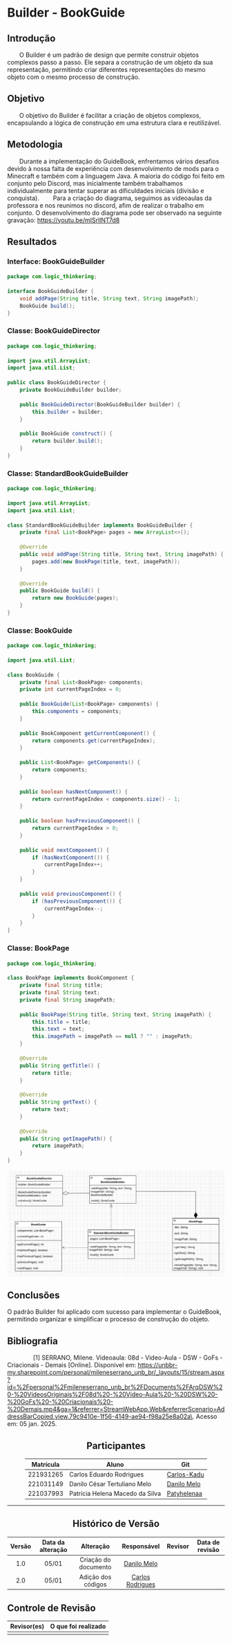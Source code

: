 # Builder - BookGuide

## Introdução
  O Builder é um padrão de design que permite construir objetos complexos passo a passo. Ele separa a construção de um objeto da sua representação, permitindo criar diferentes representações do mesmo objeto com o mesmo processo de construção.

## Objetivo
  O objetivo do Builder é facilitar a criação de objetos complexos, encapsulando a lógica de construção em uma estrutura clara e reutilizável.

## Metodologia
  Durante a implementação do GuideBook, enfrentamos vários desafios devido à nossa falta de experiência com desenvolvimento de mods para o Minecraft e também com a linguagem Java. A maioria do código foi feito em conjunto pelo Discord, mas inicialmente também trabalhamos individualmente para tentar superar as dificuldades iniciais (divisão e conquista). 
  Para a criação do diagrama, seguimos as videoaulas da professora e nos reunimos no discord, afim de realizar o trabalho em conjunto.
O desenvolvimento do diagrama pode ser observado na seguinte gravação: https://youtu.be/mISrllNT7d8

## Resultados

### Interface: BookGuideBuilder

```java
package com.logic_thinkering;

interface BookGuideBuilder {
    void addPage(String title, String text, String imagePath);
    BookGuide build();
}
```

### Classe: BookGuideDirector

```java
package com.logic_thinkering;

import java.util.ArrayList;
import java.util.List;

public class BookGuideDirector {
    private BookGuideBuilder builder;

    public BookGuideDirector(BookGuideBuilder builder) {
        this.builder = builder;
    }

    public BookGuide construct() {
        return builder.build();
    }
}
```

### Classe: StandardBookGuideBuilder

```java
package com.logic_thinkering;

import java.util.ArrayList;
import java.util.List;

class StandardBookGuideBuilder implements BookGuideBuilder {
    private final List<BookPage> pages = new ArrayList<>();

    @Override
    public void addPage(String title, String text, String imagePath) {
        pages.add(new BookPage(title, text, imagePath));
    }

    @Override
    public BookGuide build() {
        return new BookGuide(pages);
    }
}
```

### Classe: BookGuide

```java
package com.logic_thinkering;

import java.util.List;

class BookGuide {
    private final List<BookPage> components;
    private int currentPageIndex = 0;

    public BookGuide(List<BookPage> components) {
        this.components = components;
    }

    public BookComponent getCurrentComponent() {
        return components.get(currentPageIndex);
    }

    public List<BookPage> getComponents() {
        return components;
    }

    public boolean hasNextComponent() {
        return currentPageIndex < components.size() - 1;
    }

    public boolean hasPreviousComponent() {
        return currentPageIndex > 0;
    }

    public void nextComponent() {
        if (hasNextComponent()) {
            currentPageIndex++;
        }
    }

    public void previousComponent() {
        if (hasPreviousComponent()) {
            currentPageIndex--;
        }
    }
}
```

### Classe: BookPage

```java
package com.logic_thinkering;

class BookPage implements BookComponent {
    private final String title;
    private final String text;
    private final String imagePath;

    public BookPage(String title, String text, String imagePath) {
        this.title = title;
        this.text = text;
        this.imagePath = imagePath == null ? "" : imagePath;
    }

    @Override
    public String getTitle() {
        return title;
    }

    @Override
    public String getText() {
        return text;
    }

    @Override
    public String getImagePath() {
        return imagePath;
    }
}
```

![Modelagem - Builder](https://raw.githubusercontent.com/UnBArqDsw2024-2/2024.2_G1_Logic_Thinkering_Entrega_03/refs/heads/main/assets/BookGuide.png)

## Conclusões
O padrão Builder foi aplicado com sucesso para implementar o GuideBook, permitindo organizar e simplificar o processo de construção do objeto.
  
## Bibliografia
  
  [1] SERRANO, Milene. Videoaula: 08d - Video-Aula - DSW - GoFs - Criacionais - Demais [Online]. Disponível em: https://unbbr-my.sharepoint.com/personal/mileneserrano_unb_br/_layouts/15/stream.aspx?id=%2Fpersonal%2Fmileneserrano_unb_br%2FDocuments%2FArqDSW%20-%20VídeosOriginais%2F08d%20-%20Video-Aula%20-%20DSW%20-%20GoFs%20-%20Criacionais%20-%20Demais.mp4&ga=1&referrer=StreamWebApp.Web&referrerScenario=AddressBarCopied.view.79c9410e-1f56-4149-ae94-f98a25e8a02a\. Acesso em: 05 jan. 2025.

<center>

## Participantes

</center>

<!-- de preferência: em ordem alfabética, seguindo o exemplo: -->

<div style="margin: 0 auto; width: fit-content;">

| Matrícula | Aluno                        | Git                                       |
|-----------|------------------------------|-------------------------------------------|
| 221931265 | Carlos Eduardo Rodrigues | [Carlos-Kadu](https://github.com/carlos-kadu) |
| 221031149 | Danilo César Tertuliano Melo | [Danilo Melo](https://github.com/DaniloCTM) |
| 221037993 | Patrícia Helena Macedo da Silva | [Patyhelenaa](https://github.com/patyhelenaa) |

</div>

---

<center>

## Histórico de Versão

</center>

<!-- Lembre de alterar a data -->
<!-- É PRA POR O NOME, NÃO O USER DO GITHUB -->

<div style="margin: 0 auto; width: fit-content;">

|  Versão   |      Data da alteração       |      Alteração       |                         Responsável                          | Revisor | Data de revisão |
|:---------:|:----------------------------:|:--------------------:|:------------------------------------------------------------:|:-------:|:---------------:|
|    1.0    |            05/01             | Criação do documento | [Danilo Melo](https://github.com/DaniloCTM) |         |
|    2.0    |            05/01             | Adição dos códigos | [Carlos Rodrigues](https://github.com/Carlos-kadu) |         |

</div>

## Controle de Revisão

| Revisor(es) | O que foi realizado |
|:-----------:|:-------------------:|
|             |                     |
